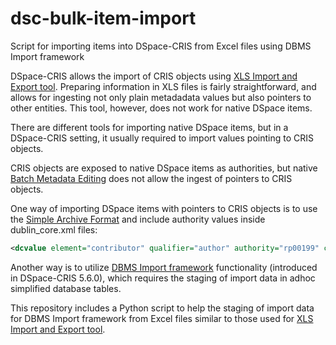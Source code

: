 # dsc-bulk-item-import
Script for importing items into DSpace-CRIS from Excel files using DBMS Import framework

DSpace-CRIS allows the import of CRIS objects using [XLS Import and Export tool](https://wiki.duraspace.org/display/DSPACECRIS/XLS+Import+and+Export+tool). Preparing information in XLS files is fairly straightforward, and allows for ingesting not only plain metadadata values but also pointers to other entities. This tool, however, does not work for native DSpace items.

There are different tools for importing native DSpace items, but in a DSpace-CRIS setting, it usually required to import values pointing to CRIS objects.

CRIS objects are exposed to native DSpace items as authorities, but native [Batch Metadata Editing](https://wiki.duraspace.org/display/DSDOC5x/Batch+Metadata+Editing) does not allow the ingest of pointers to CRIS objects.

One way of importing DSpace items with pointers to CRIS objects is to use the [Simple Archive Format](https://wiki.duraspace.org/display/DSDOC5x/Importing+and+Exporting+Items+via+Simple+Archive+Format) and include authority values inside dublin_core.xml files:
```xml
<dcvalue element="contributor" qualifier="author" authority="rp00199" confidence="600">Lazaro Cubas, Michael</dcvalue>
```

Another way is to utilize [DBMS Import framework](https://wiki.duraspace.org/display/DSPACECRIS/DBMS+Import+framework) functionality (introduced in DSpace-CRIS 5.6.0), which requires the staging of import data in adhoc simplified database tables. 

This repository includes a Python script to help the staging of import data for DBMS Import framework from Excel files similar to those used for [XLS Import and Export tool](https://wiki.duraspace.org/display/DSPACECRIS/XLS+Import+and+Export+tool). 
